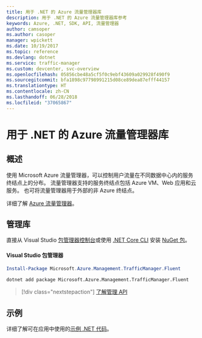 ```yaml
---
title: 用于 .NET 的 Azure 流量管理器库
description: 用于 .NET 的 Azure 流量管理器库参考
keywords: Azure, .NET, SDK, API, 流量管理器
author: camsoper
ms.author: casoper
manager: wpickett
ms.date: 10/19/2017
ms.topic: reference
ms.devlang: dotnet
ms.service: traffic-manager
ms.custom: devcenter, svc-overview
ms.openlocfilehash: 05856cbe48a5cf5f0c9ebf43609a029928f490f9
ms.sourcegitcommit: bfa1898c97798991215d08ce89dea87efff44157
ms.translationtype: HT
ms.contentlocale: zh-CN
ms.lasthandoff: 06/28/2018
ms.locfileid: "37065867"
---
```

# <a name="azure-traffic-manager-libraries-for-net"></a>用于 .NET 的 Azure 流量管理器库

## <a name="overview"></a>概述

使用 Microsoft Azure 流量管理器，可以控制用户流量在不同数据中心内的服务终结点上的分布。 流量管理器支持的服务终结点包括 Azure VM、Web 应用和云服务。 也可将流量管理器用于外部的非 Azure 终结点。

详细了解 [Azure 流量管理器](/azure/traffic-manager/traffic-manager-overview)。  

## <a name="management-library"></a>管理库

直接从 Visual Studio [包管理器控制台][PackageManager]或使用 [.NET Core CLI][DotNetCLI] 安装 [NuGet 包](https://www.nuget.org/packages/Microsoft.Azure.Management.TrafficManager.Fluent)。

#### <a name="visual-studio-package-manager"></a>Visual Studio 包管理器

```powershell
Install-Package Microsoft.Azure.Management.TrafficManager.Fluent
```

```bash
dotnet add package Microsoft.Azure.Management.TrafficManager.Fluent
```

> [!div class="nextstepaction"]
> [了解管理 API](/dotnet/api/overview/azure/trafficmanager/management)

## <a name="samples"></a>示例

详细了解可在应用中使用的[示例 .NET 代码](https://azure.microsoft.com/resources/samples/?platform=dotnet)。

[PackageManager]: https://docs.microsoft.com/nuget/tools/package-manager-console
[DotNetCLI]: https://docs.microsoft.com/dotnet/core/tools/dotnet-add-package